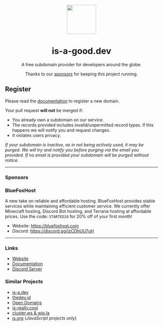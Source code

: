 <p align="center"><img src="https://github.com/is-a-good-dev/register/blob/main/logo_circle.png" height="96" width="96"></p>
<h1 align="center">is-a-good.dev</h1>

<p align="center">A free subdomain provider for developers around the globe.</p>
<p align="center">Thanks to our <a href="#sponsors">sponsors</a> for keeping this project running.</p>

## Register
Please read the [documentation](https://docs.is-a-good.dev) to register a new domain.

Your pull request **will not** be merged if:
- You already own a subdomain on our service.
- The records provided includes invalid/unpermitted record types. If this happens we will notify you and request changes.
- It violates users privacy.

*If your subdomain is inactive, as in not being actively used, it may be purged. We will try and notify you before purging via the email you provided. If no email is provided your subdomain will be purged without notice.*

---

### Sponsors

### BlueFoxHost
A new take on reliable and affordable hosting. BlueFoxHost provides stable services while maintaining efficient customer service.
We currently offer Minecraft hosting, Discord Bot hosting, and Terraria hosting at affordable prices.
Use the code: `STARTED20` for 20% off of your first month!

- Website: https://bluefoxhost.com
- Discord: https://discord.gg/jzCDhUU7uH

---

### Links
- [Website](https://is-a-good.dev)
- [Documentation](https://docs.is-a-good.dev)
- [Discord Server](https://discord.gg/vmVaAn8YcK)

### Similar Projects
- [is-a.dev](https://github.com/is-a-dev/register)
- [thedev.id](https://github.com/fransallen/thedev.id)
- [Open Domains](https://github.com/open-domains/register)
- [is-really.cool](https://github.com/is-really-cool/register)
- [cluster.ws & wip.la](https://github.com/Olivr/free-domain)
- [js.org](https://github.com/js-org/js.org) (*JavaScript projects only*)
